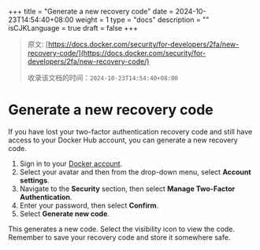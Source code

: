 +++
title = "Generate a new recovery code"
date = 2024-10-23T14:54:40+08:00
weight = 1
type = "docs"
description = ""
isCJKLanguage = true
draft = false
+++

> 原文: [https://docs.docker.com/security/for-developers/2fa/new-recovery-code/](https://docs.docker.com/security/for-developers/2fa/new-recovery-code/)
>
> 收录该文档的时间：`2024-10-23T14:54:40+08:00`

# Generate a new recovery code

If you have lost your two-factor authentication recovery code and still have access to your Docker Hub account, you can generate a new recovery code.

1. Sign in to your [Docker account](https://app.docker.com/login).
2. Select your avatar and then from the drop-down menu, select **Account settings**.
3. Navigate to the **Security** section, then select **Manage Two-Factor Authentication**.
4. Enter your password, then select **Confirm**.
5. Select **Generate new code**.

This generates a new code. Select the visibility icon to view the code. Remember to save your recovery code and store it somewhere safe.
